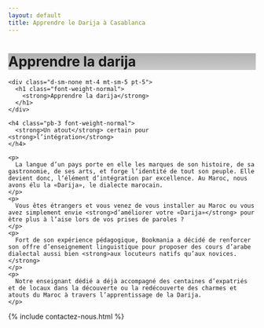 ```yaml
---
layout: default
title: Apprendre le Darija à Casablanca
---
```

<main id="nos-metiers">

  <div class="d-none d-sm-block">
    <div class="banner" style="background-position: top; background-image: linear-gradient(rgba(0,0,0,0.3), rgba(0,0,0,0.2)), url('assets/images/photo-1536228284637-8cfc83a655b3.jpg')">
      <h1>Apprendre la darija</h1>
    </div>
  </div>

  <section class="container mt-5 pb-4" data-aos="fade-up">

    <div class="d-sm-none mt-4 mt-sm-5 pt-5">
      <h1 class="font-weight-normal">
        <strong>Apprendre la darija</strong>
      </h1>
    </div>

    <h4 class="pb-3 font-weight-normal">
      <strong>Un atout</strong> certain pour <strong>l’intégration</strong>
    </h4>

    <p>
      La langue d’un pays porte en elle les marques de son histoire, de sa gastronomie, de ses arts, et forge l’identité de tout son peuple. Elle devient donc, l‘élément d’intégration par excellence. Au Maroc, nous avons élu la «Darija», le dialecte marocain.
    </p>
    <p>
      Vous êtes étrangers et vous venez de vous installer au Maroc ou vous avez simplement envie <strong>d’améliorer votre «Darija»</strong> pour être plus à l’aise lors de vos prises de paroles ?
    </p>
    <p>
      Fort de son expérience pédagogique, Bookmania a décidé de renforcer son offre d’enseignement linguistique pour proposer des cours d’arabe dialectal aussi bien <strong>aux locuteurs natifs qu’aux novices.</strong>
    </p>
    <p>
      Notre enseignant dédié a déjà accompagné des centaines d’expatriés et de locaux dans la découverte ou la redécouverte des charmes et atouts du Maroc à travers l’apprentissage de la Darija.
    </p>

  </section>

  {% include contactez-nous.html %}

</main>

